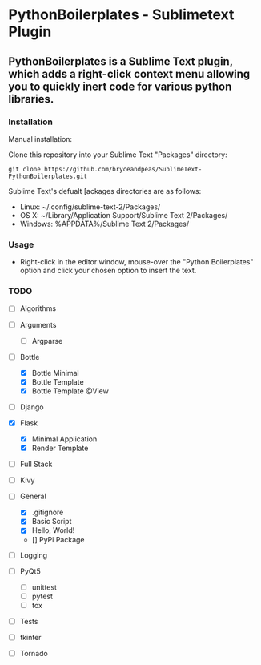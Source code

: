 # PythonBoilerplates -  Sublimetext Plugin

## PythonBoilerplates is a Sublime Text plugin, which adds a right-click context menu allowing you to quickly inert code for various python libraries.

### Installation

Manual installation:

Clone this repository into your Sublime Text "Packages" directory:

```git clone https://github.com/bryceandpeas/SublimeText-PythonBoilerplates.git```

Sublime Text's defualt [ackages directories are as follows:

 - Linux: ~/.config/sublime-text-2/Packages/
 - OS X: ~/Library/Application Support/Sublime Text 2/Packages/
 - Windows: %APPDATA%/Sublime Text 2/Packages/

### Usage

 - Right-click in the editor window, mouse-over the "Python Boilerplates" option and click your chosen option to insert the text.

### TODO

- [ ] Algorithms

- [ ] Arguments
	- [ ] Argparse

- [ ] Bottle
	- [X] Bottle Minimal
	- [X] Bottle Template
	- [X] Bottle Template @View

- [ ] Django

- [x] Flask
	- [x] Minimal Application
	- [x] Render Template

- [ ] Full Stack

- [ ] Kivy

- [ ] General
	- [x] .gitignore
	- [x] Basic Script
	- [x] Hello, World!
	- [] PyPi Package

- [ ] Logging

- [ ] PyQt5

	- [ ] unittest
	- [ ] pytest
	- [ ] tox

- [ ] Tests

- [ ] tkinter

- [ ] Tornado

